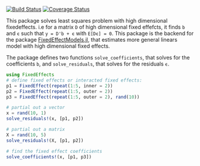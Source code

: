 [![Build Status](https://travis-ci.org/matthieugomez/FixedEffects.jl.svg?branch=master)](https://travis-ci.org/matthieugomez/FixedEffects.jl)
[![Coverage Status](https://coveralls.io/repos/matthieugomez/FixedEffects.jl/badge.svg?branch=master)](https://coveralls.io/r/matthieugomez/FixedEffects.jl?branch=master)

This package solves least squares problem with high dimensional fixedeffects. i.e for a matrix `D` of high dimensional fixed effefcts, it finds `b` and `ϵ` such that `y = D'b + ϵ` with `E[Dϵ] = 0`. This package is the backend for the package [FixedEffectModels.jl](https://github.com/matthieugomez/FixedEffectModels.jl), that estimates more general linears model with high dimensional fixed effects.

The package defines two functions `solve_coefficients`, that solves for the coefficients `b`, and `solve_residuals`, that solves for the residuals `ϵ`.

```julia
using FixedEffects
# define fixed effects or interacted fixed effects:
p1 = FixedEffect(repeat(1:5, inner = 2))
p2 = FixedEffect(repeat(1:5, outer = 2))
p3 = FixedEffect(repeat(1:5, outer = 2), rand(10))

# partial out a vector
x = rand(10, 1)
solve_residuals!(x, [p1, p2])

# partial out a matrix
X = rand(10, 5)
solve_residuals!(X, [p1, p2])

# find the fixed effect coefficients
solve_coefficients!(x, [p1, p3])


```



